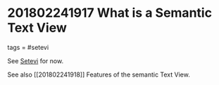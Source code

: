 # 201802241917 What is a Semantic Text View
tags = #setevi

See [Setevi](http://felixbenzbaldas.de/setevi/) for now.

See also [[201802241918]] Features of the semantic Text View.
